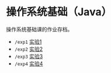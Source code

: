 # 操作系统基础（Java）

操作系统基础课的作业存档。

- `/exp1` [实验1](exp1)
- `/exp2` [实验2](exp2)
- `/exp3` [实验3](exp3)
- `/exp4` [实验4](exp4)
